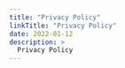 ```yaml
---
title: "Privacy Policy"
linkTitle: "Privacy Policy"
date: 2022-01-12
description: >
  Privacy Policy
---
```




